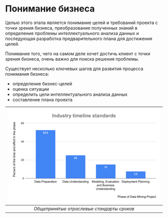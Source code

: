 Понимание бизнеса
=====================


Целью этого этапа является понимание целей и требований проекта с точки зрения бизнеса, преобразование полученных знаний в определение проблемы интеллектуального анализа данных и последующая разработка предварительного плана для достижения целей.

Понимание того, чего на самом деле хочет достичь клиент с точки зрения бизнеса, очень важно для поиска решения проблемы.

Существует несколько ключевых шагов для развития процесса понимания бизнеса:

- определение бизнес-целей
- оценка ситуации
- определить цели интеллектуального анализа данных
- составление плана проекта

| ![Industry_timeline_standards.svg](/images/Industry_timeline_standards.svg) | 
|:--:| 
| *Общепринятые отраслевые стандарты сроков* |
